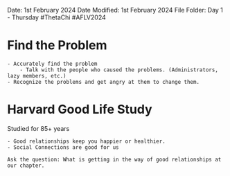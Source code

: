 Date: 1st February 2024
Date Modified: 1st February 2024
File Folder: Day 1 - Thursday
#ThetaChi #AFLV2024

# Find the Problem

```ad-summary
- Accurately find the problem
	- Talk with the people who caused the problems. (Administrators, lazy members, etc.)
- Recognize the problems and get angry at them to change them.

```

# Harvard Good Life Study

Studied for 85+ years

```ad-important
- Good relationships keep you happier or healthier.
- Social Connections are good for us
```

```ad-question
Ask the question: What is getting in the way of good relationships at our chapter.
```

# 